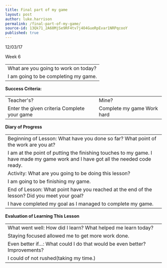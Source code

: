 ```yaml
---
title: Final part of my game
layout: post
author: luke.harrison
permalink: /final-part-of-my-game/
source-id: 13Qk71_2A60MjSe9RF4tv7j4O4GueRpEvar1NRPqcooY
published: true
---
```

12/03/17

Week 6

<table>
  <tr>
    <td>What are you going to work on today?</td>
  </tr>
  <tr>
    <td>I am going to be completing my game.</td>
  </tr>
</table>


**Success Criteria:**

<table>
  <tr>
    <td>Teacher's?</td>
    <td>Mine?</td>
  </tr>
  <tr>
    <td>Enter the given criteria
Complete your game
</td>
    <td>Complete my game
Work hard</td>
  </tr>
</table>


**Diary of Progress**

<table>
  <tr>
    <td>Beginning of Lesson: What have you done so far? What point of the work are you at?</td>
  </tr>
  <tr>
    <td>I am at the point of putting the finishing touches to my game. I have made my game work and I have got all the needed code ready.</td>
  </tr>
  <tr>
    <td>Activity:  What are you going to be doing this lesson? </td>
  </tr>
  <tr>
    <td>I am going to be finishing my game.</td>
  </tr>
  <tr>
    <td>End of Lesson: What point have you reached at the end of the lesson? Did you meet your goal? </td>
  </tr>
  <tr>
    <td>I have completed my goal as I managed to complete my game.</td>
  </tr>
</table>


**Evaluation of Learning This Lesson**

<table>
  <tr>
    <td>What went well: How did I learn? What helped me learn today? </td>
  </tr>
  <tr>
    <td>Staying focused allowed me to get more work done.</td>
  </tr>
  <tr>
    <td>Even better if…: What could I do that would be even better? Improvements? </td>
  </tr>
  <tr>
    <td>I could of not rushed(taking my time.)</td>
  </tr>
</table>


